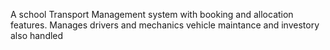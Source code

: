 A school Transport Management system with booking and allocation features. 
Manages drivers and mechanics 
vehicle maintance and investory also handled
